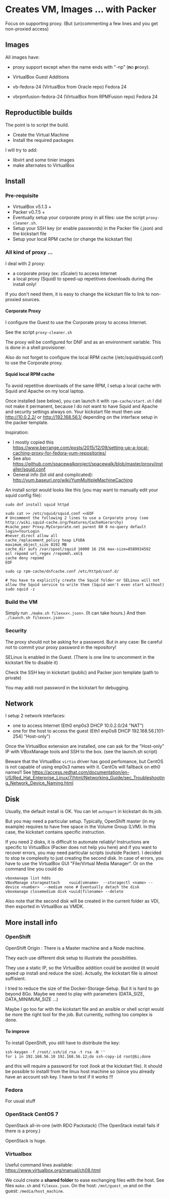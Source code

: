 # Creates VM, Images ... with Packer 

Focus on supporting proxy. (But (un)commenting a few lines and you get non-proxied access)

## Images

All images have: 
- proxy support except when the name ends with "-np" (**n**o **p**roxy).
- VirtualBox Guest Additions

- vb-fedora-24 (VirtualBox from Oracle repo)  Fedora 24 
- vbrpmfusion-fedora-24 (VirtualBox from RPMFusion repo)  Fedora 24 


## Reproductible builds

The point is to script the build.
- Create the Virtual Machine
- Install the required packages

I will try to add:
- libvirt and some tinier images
- make alternates to VirtualBox


## Install
### Pre-requisite
 
- VirtualBox v5.1.3 +
- Packer v0.7.5 +
- Eventually setup your corporate proxy in all files: use the script `proxy-cleaner.sh`.
- Setup your SSH key (or enable passwords) in the Packer file (.json) and the kickstart file
- Setup your local RPM cache (or change the kickstart file)
 
### All kind of proxy ...

I deal with 2 proxy:
- a corporate proxy (ex: zScaler) to access Internet
- a local proxy (Squid) to speed-up repetitives downloads during the install only!

If you don't need them, it is easy to change the kickstart file to link to non-proxied sources.

#### Corporate Proxy

I configure the Guest to use the Corporate proxy to access Internet.

See the script `proxy-cleaner.sh`

The proxy will be configured for DNF and as an environment variable. This is done in a shell provisioner.

Also do not forget to configure the local RPM cache (/etc/squid/squid.conf) to use the Corporate proxy.

#### Squid local RPM cache
 
To avoid repetitive downloads of the same RPM, I setup a local cache with Squid and Apache on my local laptop.

Once installed (see below), you can launch it with `rpm-cache/start.sh` I did not make it permanent, because I do not want to have Squid and Apache and security settings always on.
Your kickstart file must then use http://10.0.2.2/ or http://192.168.56.1/ depending on the interface setup in the packer template.

Inspiration:
- I mostly copied this https://www.berrange.com/posts/2015/12/09/setting-up-a-local-caching-proxy-for-fedora-yum-repositories/
- See also https://github.com/spacewalkproject/spacewalk/blob/master/proxy/installer/squid.conf
- General info (bit old and complicated): http://yum.baseurl.org/wiki/YumMultipleMachineCaching

An install script would looks like this (you may want to manually edit your squid config file):
```
sudo dnf install squid httpd

sudo cat >> /etc/squid/squid.conf <<EOF
# Uncomment the following 2 lines to use a Corporate proxy (see http://wiki.squid-cache.org/Features/CacheHierarchy)
#cache_peer Proxy.MyCorporate.net parent 80 0 no-query default login=YourLogin
#never_direct allow all
cache_replacement_policy heap LFUDA
maximum_object_size 8192 MB
cache_dir aufs /var/spool/squid 16000 16 256 max-size=8589934592
acl repomd url_regex /repomd\.xml$
cache deny repomd
EOF

sudo cp rpm-cache/dnfcache.conf /etc/httpd/conf.d/

# You have to explicitly create the Squid folder or SELinux will not allow the Squid service to write them (Squid won't even start without)
sudo squid -z
```

### Build the VM
 
Simply run `./make.sh filexxx<.json>`. (It can take hours.)
And then `./launch.sh filexxx<.json>`

### Security
 
The proxy should not be asking for a password.  But in any case: Be careful not to commit your proxy password in the repository!

SELinux is enabled in the Guest. (There is one line to uncomment in the kickstart file to disable it)

Check the SSH key in kickstart (public) and Packer json template (path to private)

You may addi root password in the kickstart for debugging.


## Network

I setup 2 network interfaces: 
- one to access Internet (Eth0 enp0s3 DHCP 10.0.2.0/24 "NAT")
- one for the host to access the guest (Eth1 enp0s8 DHCP 192.168.56.[101-254] "Host-only")

Once the VirtualBox extension are installed, one can ask for the "Host-only" IP with VBoxManage tools and SSH to the box. (see the launch.sh script)

Beware that the VirtualBox `virtio` driver has good perfomance, but CentOS is not capable of using enp0s3 names with it. CentOs will fallback on eth0 names!! See https://access.redhat.com/documentation/en-US/Red_Hat_Enterprise_Linux/7/html/Networking_Guide/sec_Troubleshooting_Network_Device_Naming.html

## Disk

Usually, the default install is OK. You can let `autopart` in kickstart do its job.

But you may need a particular setup. Typically, OpenShift master (in my example) requires to have free space in the Volume Group (LVM). In this case, the kickstart contains specific instruction.

If you need 2 disks, it is difficult to automate reliably! Instructions are specific to VirtualBox (Packer does not help you here) and if you want to recover errors, you may need particular scripts (outside Packer). I decided to stop te complexity to just creating the second disk. In case of errors, you have to use the VirtualBox GUI "File/Virtual Media Manager". Or on the command line you could do 
```
vboxmanage list hdds
VBoxManage storageattach    <uuid|vmname>  --storagectl <name> --device <number>  --medium none # Eventually detach the disk
vboxmanage closemedium disk <uuid|filename> --delete  
```
Also note that the second disk will be created in the current folder as VDI, then exported in VirtualBox  as VMDK. 

## More install info

### OpenShift

OpenShift Origin : There is a Master machine and a Node machine.

They each use different disk setup to illustrate the possibilities. 

They use a static IP, so the VirtualBox addition could be avoided (it would speed up install and reduce the size). Actually, the kickstart file is almost suffisient. 

I tried to reduce the size of the Docker-Storage-Setup. But it is hard to go beyond 8Go. Maybe we need to play with parameters (DATA_SIZE, DATA_MINIMUM_SIZE ...)

Maybe I go too far with the kickstart file and an ansible or shell script would be more the right tool for the job. But currently, nothing too complex is done.

#### To improve 

To install OpenShift, you still have to distribute the key:
```
ssh-keygen -f /root/.ssh/id_rsa -t rsa -N ''
for i in 192.168.56.10 192.168.56.12;do ssh-copy-id root@$i;done
```
and this will require a password for root (look at the kickstart file). It should be possible to installl from the linux host machine so (since you already have an account ssh key.  I have to test if it works !!!

### Fedora

For usual stuff

### OpenStack CentOS 7

OpenStack all-in-one (with RDO Packstack)
(The OpenStack install fails if there is a proxy.)

OpenStack is huge.

### Virtualbox
 
Useful command lines available: https://www.virtualbox.org/manual/ch08.html

We could create a **shared folder** to ease exchanging files with the host. See files `make.sh` and `filexxx.json`.
On the host: `/mnt/guest_vm` and on the guest: `/media/host_machine`.


